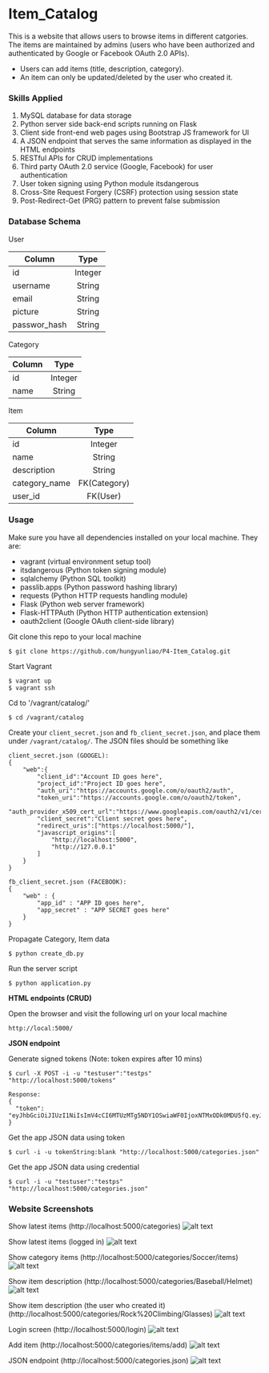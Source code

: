 # Item_Catalog
This is a website that allows users to browse items in different catgories. The items are maintained by admins (users who have been authorized and authenticated by Google or Facebook OAuth 2.0 APIs).
- Users can add items (title, description, category).
- An item can only be updated/deleted by the user who created it.

### Skills Applied
1. MySQL database for data storage
2. Python server side back-end scripts running on Flask
3. Client side front-end web pages using Bootstrap JS framework for UI
4. A JSON endpoint that serves the same information as displayed in the HTML endpoints
4. RESTful APIs for CRUD implementations
5. Third party OAuth 2.0 service (Google, Facebook) for user authentication
6. User token signing using Python module itsdangerous
7. Cross-Site Request Forgery (CSRF) protection using session state
8. Post-Redirect-Get (PRG) pattern to prevent false submission

### Database Schema
User

| Column        | Type          |
| ------------- |:-------------:|
| id      | Integer |
| username      | String      |
| email | String      |
| picture | String      |
| passwor_hash | String      |

Category

| Column        | Type          |
| ------------- |:-------------:|
| id      | Integer |
| name      | String      |

Item

| Column        | Type          |
| ------------- |:-------------:|
| id      | Integer |
| name      | String      |
| description | String      |
| category_name | FK(Category)      |
| user_id | FK(User)      |

### Usage
Make sure you have all dependencies installed on your local machine. They are:
- vagrant (virtual environment setup tool)
- itsdangerous (Python token signing module)
- sqlalchemy (Python SQL toolkit)
- passlib.apps (Python password hashing library)
- requests (Python HTTP requests handling module)
- Flask (Python web server framework)
- Flask-HTTPAuth (Python HTTP authentication extension)
- oauth2client (Google OAuth client-side library)

Git clone this repo to your local machine
```
$ git clone https://github.com/hungyunliao/P4-Item_Catalog.git
```

Start Vagrant
```
$ vagrant up
$ vagrant ssh
```

Cd to '/vagrant/catalog/'
```
$ cd /vagrant/catalog
```

Create your `client_secret.json` and `fb_client_secret.json`, and place them under `/vagrant/catalog/`. The JSON files should be something like
```
client_secret.json (GOOGEL):
{
    "web":{
        "client_id":"Account ID goes here",
        "project_id":"Project ID goes here",
        "auth_uri":"https://accounts.google.com/o/oauth2/auth",
        "token_uri":"https://accounts.google.com/o/oauth2/token",
        "auth_provider_x509_cert_url":"https://www.googleapis.com/oauth2/v1/certs",
        "client_secret":"Client secret goes here",
        "redirect_uris":["https://localhost:5000/"],
        "javascript_origins":[
            "http://localhost:5000",
            "http://127.0.0.1"
        ]
    }
}

fb_client_secret.json (FACEBOOK):
{
    "web" : {
        "app_id" : "APP ID goes here",
        "app_secret" : "APP SECRET goes here"
    }
}
```

Propagate Category, Item data
```
$ python create_db.py
```

Run the server script
```
$ python application.py
```

**HTML endpoints (CRUD)**

Open the browser and visit the following url on your local machine
```
http://local:5000/
```

**JSON endpoint**

Generate signed tokens (Note: token expires after 10 mins)
```
$ curl -X POST -i -u "testuser":"testps" "http://localhost:5000/tokens"

Response:
{
  "token": "eyJhbGciOiJIUzI1NiIsImV4cCI6MTUzMTg5NDY1OSwiaWF0IjoxNTMxODk0MDU5fQ.eyJpZCI6MX0.66mzV4LW6t3BsQMY2tYuBQ3xx8zZiNlPRf5M6IB5uro"
}
```

Get the app JSON data using token
```
$ curl -i -u tokenString:blank "http://localhost:5000/categories.json"
```

Get the app JSON data using credential
```
$ curl -i -u "testuser":"testps" "http://localhost:5000/categories.json"
```

### Website Screenshots
Show latest items (http://localhost:5000/categories)
![alt text](figures/show_latest.png "Show latest items")

Show latest items (logged in) 
![alt text](figures/show_latest_logged_in.png "Show latest items logged in")

Show category items (http://localhost:5000/categories/Soccer/items)
![alt text](figures/show_category.png "show category")

Show item description (http://localhost:5000/categories/Baseball/Helmet)
![alt text](figures/show_description_hide.png "show description hide")

Show item description (the user who created it) (http://localhost:5000/categories/Rock%20Climbing/Glasses)
![alt text](figures/show_description.png "show description")

Login screen (http://localhost:5000/login)
![alt text](figures/login.png "login")

Add item (http://localhost:5000/categories/items/add)
![alt text](figures/add.png "add")

JSON endpoint (http://localhost:5000/categories.json)
![alt text](figures/json_endpoint.png "json endpoint")
